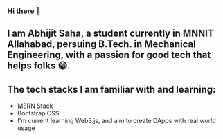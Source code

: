 ### Hi there 👋

## I am Abhijit Saha, a student currently in MNNIT Allahabad, persuing B.Tech. in Mechanical Engineering, with a passion for good tech that helps folks 😁. 

## The tech stacks I am familiar with and learning: 

- MERN Stack
- Bootstrap CSS
- I'm current learning Web3.js, and aim to create DApps with real world usage




<!--
**abhigit-saha/abhigit-saha** is a ✨ _special_ ✨ repository because its `README.md` (this file) appears on your GitHub profile.

Here are some ideas to get you started:

- 🔭 I’m currently working on ...
- 🌱 I’m currently learning ...
- 👯 I’m looking to collaborate on ...
- 🤔 I’m looking for help with ...
- 💬 Ask me about ...
- 📫 How to reach me: ...
- 😄 Pronouns: ...
- ⚡ Fun fact: ...
-->
